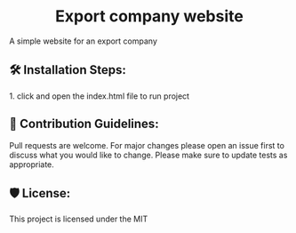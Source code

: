 <h1 align="center" id="title">Export company website</h1>

<p id="description">A simple website for an export company</p>

<h2>🛠️ Installation Steps:</h2>

<p>1. click and open the index.html file to run project</p>


<h2>🍰 Contribution Guidelines:</h2>

Pull requests are welcome. For major changes please open an issue first to discuss what you would like to change. Please make sure to update tests as appropriate.

<h2>🛡️ License:</h2>

This project is licensed under the MIT
